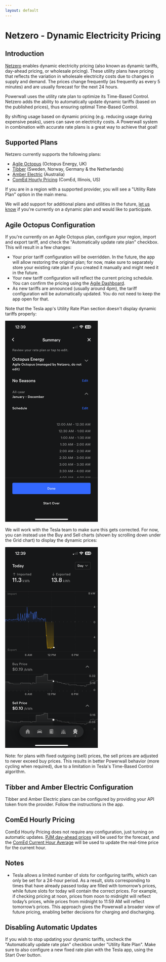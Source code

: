 ```yaml
---
layout: default
---
```


# Netzero - Dynamic Electricity Pricing

## Introduction
[Netzero](https://www.netzero.energy) enables dynamic electricity pricing (also known as dynamic
tariffs, day-ahead pricing, or wholesale pricing). These utility plans have pricing that reflects
the variation in wholesale electricity costs due to changes in supply and demand. The prices change
frequently (as frequently as every 5 minutes) and are usually forecast for the next 24 hours.

Powerwall uses the utility rate plan to optimize its Time-Based Control. Netzero adds the
ability to automatically update dynamic tariffs (based on the published prices),
thus ensuring optimal Time-Based Control.

By shifting usage based on dynamic pricing (e.g. reducing usage during expensive peaks),
users can save on electricity costs. A Powerwall system in combination with accurate rate plans is
a great way to achieve that goal!

## Supported Plans

Netzero currently supports the following plans:
- [Agile Octopus](https://octopus.energy/smart/agile/) (Octopus Energy, UK)
- [Tibber](https://tibber.com/en) (Sweden, Norway, Germany & the Netherlands)
- [Amber Electric](https://www.amber.com.au/) (Australia)
- [ComEd Hourly Pricing](https://hourlypricing.comed.com/) (ComEd, Illinois, US)

If you are in a region with a supported provider, you will see a "Utility Rate Plan" option in the
main menu.

We will add support for additional plans and utilities in the future, [let
us know](mailto:feedback@netzero.energy) if you're currently on a dynamic plan and
would like to participate.

## Agile Octopus Configuration

If you're currently on an Agile Octopus plan, configure your region, import and export
tariff, and check the "Automatically update rate plan" checkbox. This will result in a few changes:
- Your prior tariff configuration will be overridden. In the future, the app will allow
  restoring the original plan; for now, make sure to separately store your existing rate plan if
  you created it manually and might need it in the future.
- Your new tariff configuration will reflect the current pricing schedule. You can confirm the
  pricing using the [Agile Dashboard](https://agile.octopushome.net/dashboard).
- As new tariffs are announced (usually around 4pm), the tariff configuration will be
  automatically updated. You do not need to keep the app open for that.

Note that the Tesla app's Utility Rate Plan section doesn't display dynamic tariffs properly:

<img src="utility-rate-plan.png" width="300" alt="Utility Rate Plan" />

We will work with the Tesla team to make sure this gets corrected. For now, you can instead use the
Buy and Sell charts (shown by scrolling down under the Grid chart) to display the dynamic prices:

<img src="buy-sell-prices.png" width="300" alt="Buy and Sell Prices" />

Note: for plans with fixed outgoing (sell) prices, the sell prices are adjusted to never exceed buy
prices. This results in better Powerwall behavior (more cycling when required), due to a limitation
in Tesla's Time-Based Control algorithm.

## Tibber and Amber Electric Configuration

Tibber and Amber Electric plans can be configured by providing your API token from the provider. Follow the instructions in the app.

## ComEd Hourly Pricing

ComEd Hourly Pricing does not require any configuration, just turning on automatic updates.
[PJM day-ahead prices](https://www.gridstatus.io/graph/lmp?iso=pjm&location=COMED) will be used for
the forecast, and the [ComEd Current Hour Average](https://hourlypricing.comed.com/hp-api/#section-Current-Hour-Average-API)
will be used to update the real-time price for the current hour.

## Notes

- Tesla allows a limited number of slots for configuring tariffs, which can only be set for a
  24-hour period. As a result, slots corresponding to times that have already passed today are
  filled with tomorrow’s prices, while future slots for today will contain the correct prices.
  For example, if checking pricing at noon, prices from noon to midnight will reflect today’s prices,
  while prices from midnight to 11:59 AM will reflect tomorrow’s prices. This approach gives the
  Powerwall a broader view of future pricing, enabling better decisions for charging and discharging.

## Disabling Automatic Updates

If you wish to stop updating your dynamic tariffs, uncheck the "Automatically update rate plan"
checkbox under "Utility Rate Plan". Make sure to also configure a new fixed rate plan with the
Tesla app, using the Start Over button.
